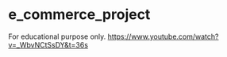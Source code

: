 # e_commerce_project
For educational purpose only.
https://www.youtube.com/watch?v=_WbvNCtSsDY&t=36s
